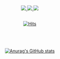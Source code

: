 <div align="center">
  
  <!--![header](https://capsule-render.vercel.app/api?type=rounded&color=auto&height=170&section=header&text=Hi!%20Hwajin's%20Github&fontSize=70)-->
  
  <br />
  
  <div>
    <a href="https://twitter.com/ihwajin3114">
      <img src="https://img.shields.io/badge/@ihwajin3114-1DA1F2?style=flat&logo=Twitter&logoColor=white"/>
    </a>
    <a href="mailto:jamong@kakao.com">
      <img src="https://img.shields.io/badge/jamong@kakao.com-000000?style=flat&logo=KakaoTalk&logoColor=#000000"/>
    </a>
    <a href="mailto:hwajin3114@gmail.com">
      <img src="https://img.shields.io/badge/hwajin3114@gmail.com-EA4335?style=flat&logo=Gmail&logoColor=white"/>
    </a>
  </div>
<!--   <img src="https://img.shields.io/badge/ihwajin3114-655D8A?style=flat&logo=Bloglovin&logoColor=#000000"/> -->
  <br />
  
  [![Hits](https://hits.seeyoufarm.com/api/count/incr/badge.svg?url=https%3A%2F%2Fgithub.com%2FHwajinLee3114&count_bg=%23555555&title_bg=%23555555&icon=&icon_color=%23E7E7E7&title=views&edge_flat=false)](https://hits.seeyoufarm.com)
  
  #
  <br />
  
  [![Anurag's GitHub stats](https://github-readme-stats.vercel.app/api?username=HwajinLee3114)](https://github.com/HwajinLee3114/github-readme-stats)
  
  <br />
  
  <!--![Footer](https://capsule-render.vercel.app/api?type=waving&color=auto&height=200&section=footer)-->
  
</div>
